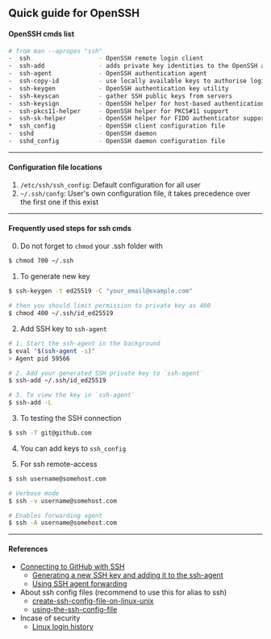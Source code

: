 ## Quick guide for OpenSSH

#### OpenSSH cmds list

```bash
# from man --apropos "ssh"
-  ssh                   - OpenSSH remote login client
-  ssh-add               - adds private key identities to the OpenSSH authentication agent
-  ssh-agent             - OpenSSH authentication agent
-  ssh-copy-id           - use locally available keys to authorise logins on a remote machine
-  ssh-keygen            - OpenSSH authentication key utility
-  ssh-keyscan           - gather SSH public keys from servers
-  ssh-keysign           - OpenSSH helper for host-based authentication
-  ssh-pkcs11-helper     - OpenSSH helper for PKCS#11 support
-  ssh-sk-helper         - OpenSSH helper for FIDO authenticator support
*  ssh_config            - OpenSSH client configuration file
-  sshd                  - OpenSSH daemon
-  sshd_config           - OpenSSH daemon configuration file
```

---

#### Configuration file locations

1. `/etc/ssh/ssh_config`: Default configuration for all user
2. `~/.ssh/confg`: User's own configuration file, it takes precedence over the first one if this exist

---

#### Frequently used steps for ssh cmds

0. Do not forget to `chmod` your .ssh folder with
```bash
$ chmod 700 ~/.ssh
```

1. To generate new key
```bash
$ ssh-keygen -t ed25519 -C "your_email@example.com"

# then you should limit permission to private key as 400
$ chmod 400 ~/.ssh/id_ed25519
```

2. Add SSH key to `ssh-agent`
```bash
# 1. Start the ssh-agent in the background
$ eval "$(ssh-agent -s)"
> Agent pid 59566

# 2. Add your generated SSH private key to `ssh-agent`
$ ssh-add ~/.ssh/id_ed25519

# 3. To view the key in `ssh-agent`
$ ssh-add -L
```

3. To testing the SSH connection
```bash
$ ssh -T git@github.com
```

4. You can add keys to `ssh_config`

5. For ssh remote-access
```bash
$ ssh username@somehost.com

# Verbose mode
$ ssh -v username@somehost.com

# Enables forwarding agent
$ ssh -A username@somehost.com
```

---

#### References

- [Connecting to GitHub with SSH](https://docs.github.com/en/authentication/connecting-to-github-with-ssh)
    - [Generating a new SSH key and adding it to the ssh-agent](https://docs.github.com/en/authentication/connecting-to-github-with-ssh/generating-a-new-ssh-key-and-adding-it-to-the-ssh-agent)
    - [Using SSH agent forwarding](https://docs.github.com/en/authentication/connecting-to-github-with-ssh/using-ssh-agent-forwarding)
- About ssh config files (recommend to use this for alias to ssh)
    - [create-ssh-config-file-on-linux-unix](https://www.cyberciti.biz/faq/create-ssh-config-file-on-linux-unix/)
    - [using-the-ssh-config-file](https://linuxize.com/post/using-the-ssh-config-file/https://linuxize.com/post/using-the-ssh-config-file/)
- Incase of security
    - [Linux login history](https://linuxhandbook.com/linux-login-history/)
